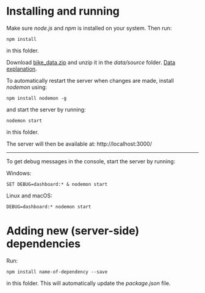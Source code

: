 # Installing and running
Make sure *node.js* and *npm* is installed on your system. Then run:
``` 
npm install
```
in this folder. 

Download [bike_data.zip](https://drive.google.com/open?id=1jbFELcc1uSpDjsoRgh6fr_px7Fo668NT) and unzip it in the *data/source* folder. [Data explanation](../blob/master/express-dashboard-server/data/README.md).

To automatically restart the server when changes are made, install *nodemon* using:
``` 
npm install nodemon -g
```
and start the server by running:
``` 
nodemon start
```
in this folder.

The server will then be available at: http://localhost:3000/

---

To get debug messages in the console, start the server by running:  
  
Windows:
``` 
SET DEBUG=dashboard:* & nodemon start
``` 
Linux and macOS:
``` 
DEBUG=dashboard:* nodemon start
``` 

# Adding new (server-side) dependencies
Run:
``` 
npm install name-of-dependency --save
```
in this folder. This will automatically update the *package.json* file.